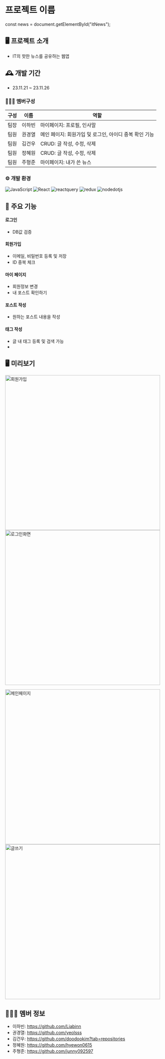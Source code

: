 # 프로젝트 이름

const news = document.getElementById("itNews");

## 🖥️ 프로젝트 소개

- IT의 핫한 뉴스를 공유하는 웹앱

## 🕰️ 개발 기간

- 23.11.21 ~ 23.11.26

### 🧑‍🤝‍🧑 멤버구성
|구성|이름|역할|
|------|---|---
|팀장|이하빈|마이페이지: 프로필, 인사말|
|팀원|권경열|메인 페이지: 회원가입 및 로그인, 아이디 중복 확인 기능|
|팀원|김건우|CRUD: 글 작성, 수정, 삭제|
|팀원|정혜원|CRUD: 글 작성, 수정, 삭제|
|팀원|주형준|마이페이지: 내가 쓴 뉴스|

### ⚙️ 개발 환경

<img alt="JavaScript" src ="https://img.shields.io/badge/JavaScriipt-F7DF1E.svg?&style=for-the-badge&logo=JavaScript&logoColor=black"/> <img alt="React" src ="https://img.shields.io/badge/react-61DAFB.svg?&style=for-the-badge&logo=React&logoColor=white"/> <img alt="reactquery" src ="https://img.shields.io/badge/reactquery-FF4154.svg?&style=for-the-badge&logo=reactquery&logoColor=white"/> <img alt="redux" src ="https://img.shields.io/badge/redux-764ABC.svg?&style=for-the-badge&logo=redux&logoColor=white"/> <img alt="nodedotjs" src ="https://img.shields.io/badge/nodedotjs-339933.svg?&style=for-the-badge&logo=nodedotjs&logoColor=white"/>

## 📌 주요 기능

#### 로그인

- DB값 검증

#### 회원가입

- 이메일, 비밀번호 등록 및 저장
- ID 중복 체크

#### 마이 페이지

- 회원정보 변경
- 내 포스트 확인하기

#### 포스트 작성

- 원하는 포스트 내용을 작성


#### 태그 작성

- 글 내 태그 등록 및 검색 가능
-
 ## 🖥️ 미리보기
 
  <img alt="회원가입" src = "https://ifh.cc/g/JKVkAc.png" width="500px" height="500px">  <img alt="로그인화면" src = "https://ifh.cc/g/a44LTf.png" width="500px" height="500px">  

  <img alt="메인페이지" src = "https://ifh.cc/g/gAPN0x.png" width="500px" height="500px">   <img alt="글쓰기" src = "https://ifh.cc/g/dshWVz.png" width="500px" height="500px">

## 🧑‍🤝‍🧑 멤버 정보

- 이하빈: https://github.com/Liabinn
- 권경열: https://github.com/yeolsss
- 김건우: https://github.com/doodookim?tab=repositories
- 정혜원: https://github.com/hyewon0615
- 주형준: https://github.com/junny092597
